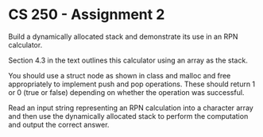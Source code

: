 # CS 250 - Assignment 2  


Build a dynamically allocated stack and demonstrate its use in an RPN calculator.

Section 4.3 in the text outlines this calculator using an array as the stack.

You should use a struct node as shown in class and malloc and free appropriately to implement push and pop operations.  These should return 1 or 0 (true or false) depending on whether the operation was successful.  

Read an input string representing an RPN calculation into a character array and then use the dynamically allocated stack to perform the computation and output the correct answer.
